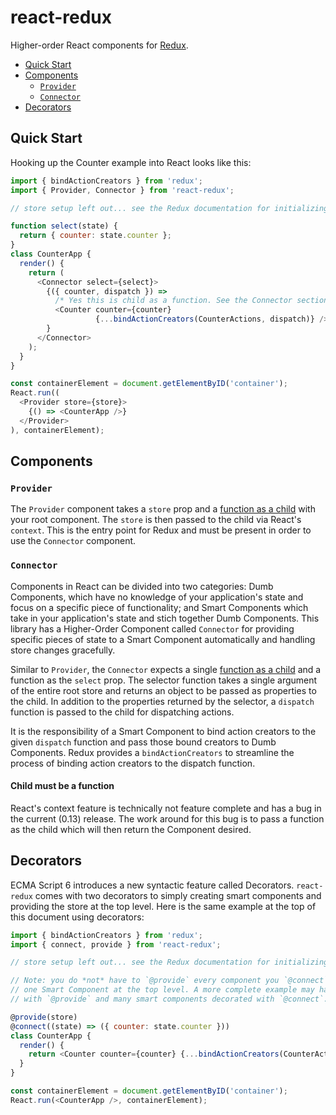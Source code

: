 react-redux
=========================

Higher-order React components for [Redux](https://github.com/gaearon/redux).

- [Quick Start](#quick-start)
- [Components](#components)
  - [`Provider`](#provider)
  - [`Connector`](#connector)
- [Decorators](#decorators)

## Quick Start

Hooking up the Counter example into React looks like this:

```js
import { bindActionCreators } from 'redux';
import { Provider, Connector } from 'react-redux';

// store setup left out... see the Redux documentation for initializing action creators, reducers and the store.

function select(state) {
  return { counter: state.counter };
}
class CounterApp {
  render() {
    return (
      <Connector select={select}>
        {({ counter, dispatch }) =>
          /* Yes this is child as a function. See the Connector section for why this is. */
          <Counter counter={counter}
                   {...bindActionCreators(CounterActions, dispatch)} />
        }
      </Connector>
    );
  }
}

const containerElement = document.getElementByID('container');
React.run((
  <Provider store={store}>
    {() => <CounterApp />}
  </Provider>
), containerElement);
```

## Components

### `Provider`

The `Provider` component takes a `store` prop and a [function as a child](#child-must-be-a-function) with your root
component. The `store` is then passed to the child via React's `context`. This is the entry point for Redux and must be
present in order to use the `Connector` component.

### `Connector`

Components in React can be divided into two categories: Dumb Components, which have no knowledge of your application's
state and focus on a specific piece of functionality; and Smart Components which take in your application's state
and stich together Dumb Components. This library has a Higher-Order Component called `Connector` for providing specific
pieces of state to a Smart Component automatically and handling store changes gracefully.

Similar to `Provider`, the `Connector` expects a single [function as a child](#child-must-be-a-function) and a function
as the `select` prop. The selector function takes a single argument of the entire root store and returns an object to be
passed as properties to the child. In addition to the properties returned by the selector, a `dispatch` function is
passed to the child for dispatching actions.

It is the responsibility of a Smart Component to bind action creators to the given `dispatch` function and pass those
bound creators to Dumb Components. Redux provides a `bindActionCreators` to streamline the process of binding action
creators to the dispatch function.

#### Child must be a function

React's context feature is technically not feature complete and has a bug in the current (0.13) release. The work around
for this bug is to pass a function as the child which will then return the Component desired.

## Decorators

ECMA Script 6 introduces a new syntactic feature called Decorators. `react-redux` comes with two decorators to simply
creating smart components and providing the store at the top level. Here is the same example at the top of this document
using decorators:

```js
import { bindActionCreators } from 'redux';
import { connect, provide } from 'react-redux';

// store setup left out... see the Redux documentation for initializing action creators, reducers and the store.

// Note: you do *not* have to `@provide` every component you `@connect`, but this abritrarily simple example only has
// one Smart Component at the top level. A more complete example may have a root level component that is only decorated
// with `@provide` and many smart components decorated with `@connect`.

@provide(store)
@connect((state) => ({ counter: state.counter }))
class CounterApp {
  render() {
    return <Counter counter={counter} {...bindActionCreators(CounterActions, dispatch)} />;
  }
}

const containerElement = document.getElementByID('container');
React.run(<CounterApp />, containerElement);
```
